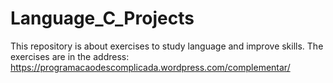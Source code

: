 # Language_C_Projects
This repository is about exercises to study language and improve skills.
The exercises are in the address: https://programacaodescomplicada.wordpress.com/complementar/
